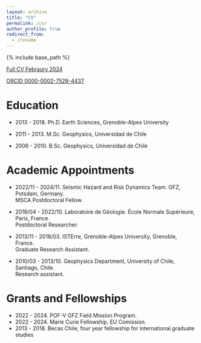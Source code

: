 ```yaml
---
layout: archive
title: "CV"
permalink: /cv/
author_profile: true
redirect_from:
  - /resume
---
```


{% include base_path %}

[Full CV Febraury 2024](/files/CV/CV_JorgeJara.pdf)

[ORCID 0000-0002-7528-4437](https://orcid.org/0000-0003-3176-0689)

Education
======

- 2013 - 2018. Ph.D. Earth Sciences, Grenoble-Alpes University

- 2011 - 2013. M.Sc. Geophysics, Universidad de Chile

- 2006 - 2010. B.Sc. Geophysics, Universidad de Chile
 
Academic Appointments
======

- 2022/11 - 2024/11. Seismic Hazard and Risk Dynamics Team. GFZ, Potsdam, Germany.<br>
MSCA Postdoctoral Fellow.

- 2018/04 - 2022/10. Laboratoire de Géologie. École Normale Supérieure, Paris, France.<br>
Postdoctoral Researcher.

- 2013/11 - 2018/03. ISTErre, Grenoble-Alpes University, Grenoble, France.<br>
Graduate Research Assistant.
 
- 2010/03 - 2013/10. Geophysics Department, University of Chile, Santiago, Chile.<br>
Research assistant.
 
Grants and Fellowships
======
- 2022 - 2024. POF-V GFZ Field Mission Program. 
- 2022 - 2024. Marie Curie Fellowship, EU Comission. 
- 2013 - 2018. Becas Chile, four year fellowship for international graduate studies